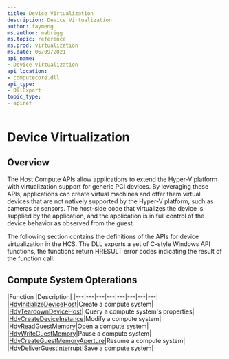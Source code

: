 ```yaml
---
title: Device Virtualization
description: Device Virtualization
author: faymeng
ms.author: mabrigg
ms.topic: reference
ms.prod: virtualization
ms.date: 06/09/2021
api_name:
- Device Virtualization
api_location:
- computecore.dll
api_type:
- DllExport
topic_type: 
- apiref
---
```

# Device Virtualization

## Overview
The Host Compute APIs allow applications to extend the Hyper-V platform with virtualization support for generic PCI devices. By leveraging these APIs, applications can create virtual machines and offer them virtual devices that are not natively supported by the Hyper-V platform, such as cameras or sensors. The host-side code that virtualizes the device is supplied by the application, and the application is in full control of the device behavior as observed from the guest.

The following section contains the definitions of the APIs for device virtualization in the HCS. The DLL exports a set of C-style Windows API functions, the functions return HRESULT error codes indicating the result of the function call.


## Compute System Opterations
|Function   |Description|
|---|---|---|---|---|---|---|---|
|[HdvInitializeDeviceHost](./HdvPciDeviceInitialize.md)|Create a compute system|
|[HdvTeardownDeviceHost](./HdvTeardownDeviceHost.md)| Query a compute system's properties|
|[HdvCreateDeviceInstance](./HdvCreateDeviceInstance.md)|Modify a compute system|
|[HdvReadGuestMemory](./HdvReadGuestMemory.md)|Open a compute system|
|[HdvWriteGuestMemory](./HdvWriteGuestMemory.md)|Pause a compute system|
|[HdvCreateGuestMemoryAperture](./HdvCreateGuestMemoryAperture.md)|Resume a compute system|
|[HdvDeliverGuestInterrupt](./HdvDeliverGuestInterrupt.md)|Save a compute system|
